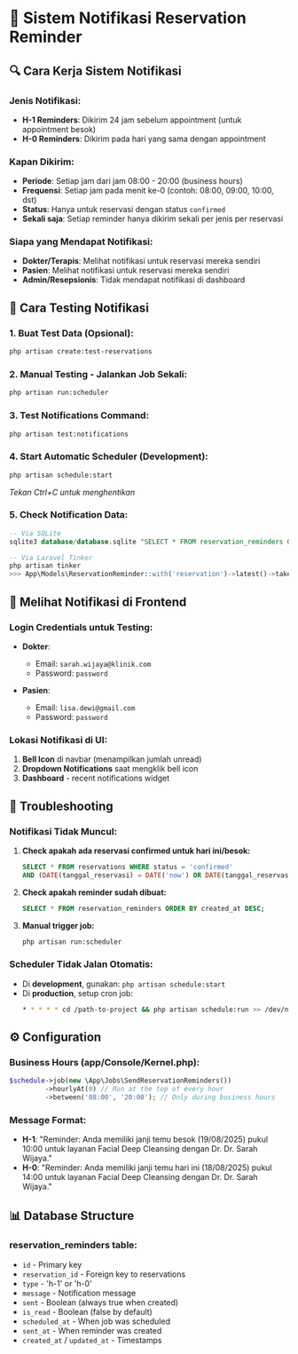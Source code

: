 # 📧 Sistem Notifikasi Reservation Reminder

## 🔍 Cara Kerja Sistem Notifikasi

### **Jenis Notifikasi:**
- **H-1 Reminders**: Dikirim 24 jam sebelum appointment (untuk appointment besok)
- **H-0 Reminders**: Dikirim pada hari yang sama dengan appointment

### **Kapan Dikirim:**
- **Periode**: Setiap jam dari jam 08:00 - 20:00 (business hours)
- **Frequensi**: Setiap jam pada menit ke-0 (contoh: 08:00, 09:00, 10:00, dst)
- **Status**: Hanya untuk reservasi dengan status `confirmed`
- **Sekali saja**: Setiap reminder hanya dikirim sekali per jenis per reservasi

### **Siapa yang Mendapat Notifikasi:**
- **Dokter/Terapis**: Melihat notifikasi untuk reservasi mereka sendiri
- **Pasien**: Melihat notifikasi untuk reservasi mereka sendiri
- **Admin/Resepsionis**: Tidak mendapat notifikasi di dashboard

## 🚀 Cara Testing Notifikasi

### **1. Buat Test Data (Opsional):**
```bash
php artisan create:test-reservations
```

### **2. Manual Testing - Jalankan Job Sekali:**
```bash
php artisan run:scheduler
```

### **3. Test Notifications Command:**
```bash
php artisan test:notifications
```

### **4. Start Automatic Scheduler (Development):**
```bash
php artisan schedule:start
```
*Tekan Ctrl+C untuk menghentikan*

### **5. Check Notification Data:**
```sql
-- Via SQLite
sqlite3 database/database.sqlite "SELECT * FROM reservation_reminders ORDER BY created_at DESC LIMIT 10;"

-- Via Laravel Tinker
php artisan tinker
>>> App\Models\ReservationReminder::with('reservation')->latest()->take(5)->get()
```

## 📱 Melihat Notifikasi di Frontend

### **Login Credentials untuk Testing:**
- **Dokter**: 
  - Email: `sarah.wijaya@klinik.com`
  - Password: `password`
  
- **Pasien**: 
  - Email: `lisa.dewi@gmail.com` 
  - Password: `password`

### **Lokasi Notifikasi di UI:**
1. **Bell Icon** di navbar (menampilkan jumlah unread)
2. **Dropdown Notifications** saat mengklik bell icon
3. **Dashboard** - recent notifications widget

## 🔧 Troubleshooting

### **Notifikasi Tidak Muncul:**
1. **Check apakah ada reservasi confirmed untuk hari ini/besok:**
   ```sql
   SELECT * FROM reservations WHERE status = 'confirmed' 
   AND (DATE(tanggal_reservasi) = DATE('now') OR DATE(tanggal_reservasi) = DATE('now', '+1 day'));
   ```

2. **Check apakah reminder sudah dibuat:**
   ```sql
   SELECT * FROM reservation_reminders ORDER BY created_at DESC;
   ```

3. **Manual trigger job:**
   ```bash
   php artisan run:scheduler
   ```

### **Scheduler Tidak Jalan Otomatis:**
- Di **development**, gunakan: `php artisan schedule:start`
- Di **production**, setup cron job:
  ```bash
  * * * * * cd /path-to-project && php artisan schedule:run >> /dev/null 2>&1
  ```

## ⚙️ Configuration

### **Business Hours (app/Console/Kernel.php):**
```php
$schedule->job(new \App\Jobs\SendReservationReminders())
         ->hourlyAt(0) // Run at the top of every hour
         ->between('08:00', '20:00'); // Only during business hours
```

### **Message Format:**
- **H-1**: "Reminder: Anda memiliki janji temu besok (19/08/2025) pukul 10:00 untuk layanan Facial Deep Cleansing dengan Dr. Dr. Sarah Wijaya."
- **H-0**: "Reminder: Anda memiliki janji temu hari ini (18/08/2025) pukul 14:00 untuk layanan Facial Deep Cleansing dengan Dr. Dr. Sarah Wijaya."

## 📊 Database Structure

### **reservation_reminders table:**
- `id` - Primary key
- `reservation_id` - Foreign key to reservations
- `type` - 'h-1' or 'h-0'
- `message` - Notification message
- `sent` - Boolean (always true when created)
- `is_read` - Boolean (false by default)
- `scheduled_at` - When job was scheduled
- `sent_at` - When reminder was created
- `created_at` / `updated_at` - Timestamps
